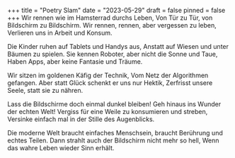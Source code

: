 +++
title = "Poetry Slam"
date = "2023-05-29"
draft = false
pinned = false
+++
Wir rennen wie im Hamsterrad durchs Leben,
Von Tür zu Tür, von Bildschirm zu Bildschirm.
Wir rennen, rennen, aber vergessen zu leben,
Verlieren uns in Arbeit und Konsum.

Die Kinder ruhen auf Tablets und Handys aus,
Anstatt auf Wiesen und unter Bäumen zu spielen.
Sie kennen Roboter, aber nicht die Sonne und Taue,
Haben Apps, aber keine Fantasie und Träume.

Wir sitzen im goldenen Käfig der Technik,
Vom Netz der Algorithmen gefangen.
Aber statt Glück schenkt er uns nur Hektik,
Zerfrisst unsere Seele, statt sie zu nähren.

Lass die Bildschirme doch einmal dunkel bleiben!
Geh hinaus ins Wunder der echten Welt!
Vergiss für eine Weile zu konsumieren und streben,
Versinke einfach mal in der Stille des Augenblicks.

Die moderne Welt braucht einfaches Menschsein,
braucht Berührung und echtes Teilen.
Dann strahlt auch der Bildschirm nicht mehr so hell,
Wenn das wahre Leben wieder Sinn erhält.